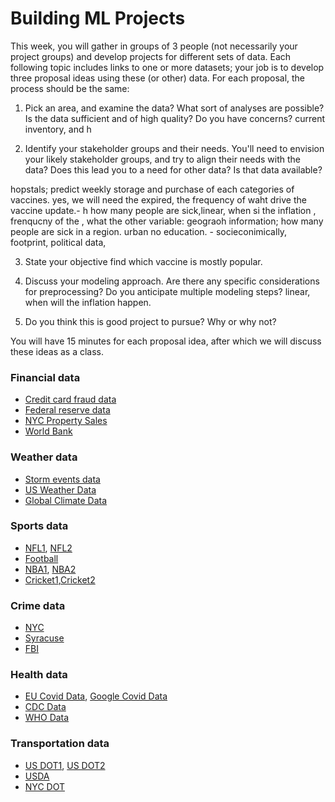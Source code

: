 # Building ML Projects

This week, you will gather in groups of 3 people (not necessarily your project groups) and develop projects for different sets of data.  Each following topic includes links to one or more datasets; your job is to develop three proposal ideas using these (or other) data.  For each proposal, the process should be the same:

1. Pick an area, and examine the data? What sort of analyses are possible? Is the data sufficient and of high quality?  Do you have concerns?
current inventory, and h

2. Identify your stakeholder groups and their needs. You'll need to envision your likely stakeholder groups, and try to align their needs with the data? Does this lead you to a need for other data?  Is that data available?

hopstals; predict weekly storage and purchase of each categories of vaccines. yes, we will need the expired, the frequency of 
waht drive the vaccine update.- h how many people are sick,linear, when si the inflation , frenqucny of the , what the  other variable: geograoh information; how many people are sick in a region. 
urban no education.  - socieconimically, footprint, political data, 


3. State your objective
find which vaccine is mostly popular.
4. Discuss your modeling approach.  Are there any specific considerations for preprocessing?  Do you anticipate multiple modeling steps?
linear, when will the inflation happen. 

5. Do you think this is good project to pursue?  Why or why not?

You will have 15 minutes for each proposal idea, after which we will discuss these ideas as a class.

### Financial data

- [Credit card fraud data](https://www.kaggle.com/datasets/dhanushnarayananr/credit-card-fraud)
- [Federal reserve data](https://www.newyorkfed.org/markets/omo_transaction_data)
- [NYC Property Sales](https://www.nyc.gov/site/finance/property/property-rolling-sales-data.page)
- [World Bank](https://data.worldbank.org/)

### Weather data

- [Storm events data](https://www.ncdc.noaa.gov/stormevents/details.jsp)
- [US Weather Data](https://www.ncdc.noaa.gov/cdo-web/search)
- [Global Climate Data](https://climatedata.imf.org/pages/climatechange-data)


### Sports data

- [NFL1](https://nflverse.nflverse.com/), [NFL2](https://nflsavant.com/about.php)
- [Football](https://openfootball.github.io/)
- [NBA1](https://sports-statistics.com/sports-data/nba-basketball-datasets-csv-files/), [NBA2](https://github.com/sportsdataverse/hoopR)
- [Cricket1](https://cricsheet.org/),[Cricket2](https://cran.r-project.org/web/packages/cricketdata/vignettes/cricketdata_R_pkg.html)

### Crime data

- [NYC](https://www.nyc.gov/site/nypd/stats/crime-statistics/historical.page)
- [Syracuse](https://data.syr.gov/search?q=Crime%20Data%202023)
- [FBI](https://cde.ucr.cjis.gov/LATEST/webapp/#/pages/explorer/crime/crime-trend)

### Health data

- [EU Covid Data](https://www.ecdc.europa.eu/en/covid-19/data), [Google Covid Data](https://health.google.com/covid-19/open-data/)
- [CDC Data](https://data.cdc.gov/)
- [WHO Data](https://www.who.int/data/gho)


### Transportation data

- [US DOT1](https://www.transportation.gov/data), [US DOT2](https://its.dot.gov/data/)
- [USDA](https://agtransport.usda.gov/)
- [NYC DOT](https://www.nyc.gov/html/dot/html/about/datafeeds.shtml)








